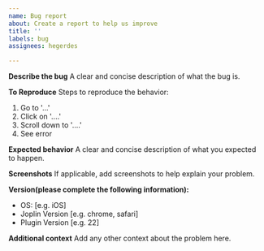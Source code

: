 ```yaml
---
name: Bug report
about: Create a report to help us improve
title: ''
labels: bug
assignees: hegerdes

---
```


**Describe the bug**
A clear and concise description of what the bug is.

**To Reproduce**
Steps to reproduce the behavior:
1. Go to '...'
2. Click on '....'
3. Scroll down to '....'
4. See error

**Expected behavior**
A clear and concise description of what you expected to happen.

**Screenshots**
If applicable, add screenshots to help explain your problem.

**Version(please complete the following information):**
 - OS: [e.g. iOS]
 - Joplin Version [e.g. chrome, safari]
 - Plugin Version [e.g. 22]

**Additional context**
Add any other context about the problem here.
